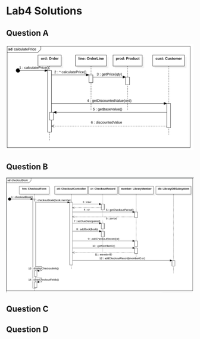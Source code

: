 # Lab4 Solutions
## Question A
<img src="./images/QuestionA.png">

## Question B
<img src="./images/QuestionB.png">

## Question C
## Question D
